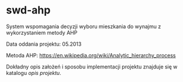 # swd-ahp
System wspomagania decyzji wyboru mieszkania do wynajmu z wykorzystaniem metody AHP

Data oddania projektu: 05.2013

Metoda AHP: https://en.wikipedia.org/wiki/Analytic_hierarchy_process

Dokładny opis założeń i sposobu implementacji projektu znajduje się w katalogu _opis projektu_.